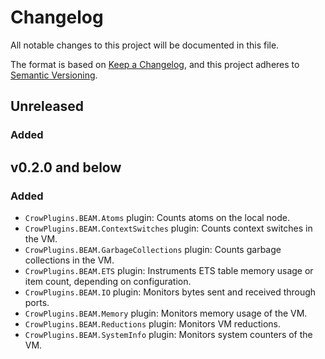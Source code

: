 # Changelog
All notable changes to this project will be documented in this file.

The format is based on [Keep a Changelog](https://keepachangelog.com/en/1.0.0/),
and this project adheres to [Semantic
Versioning](https://semver.org/spec/v2.0.0.html).


## Unreleased

### Added


## v0.2.0 and below

### Added

- `CrowPlugins.BEAM.Atoms` plugin: Counts atoms on the local node.
- `CrowPlugins.BEAM.ContextSwitches` plugin: Counts context switches in the VM.
- `CrowPlugins.BEAM.GarbageCollections` plugin: Counts garbage collections in
  the VM.
- `CrowPlugins.BEAM.ETS` plugin: Instruments ETS table memory usage or item
  count, depending on configuration.
- `CrowPlugins.BEAM.IO` plugin: Monitors bytes sent and received through ports.
- `CrowPlugins.BEAM.Memory` plugin: Monitors memory usage of the VM.
- `CrowPlugins.BEAM.Reductions` plugin: Monitors VM reductions.
- `CrowPlugins.BEAM.SystemInfo` plugin: Monitors system counters of the VM.


<!-- vim: set textwidth=80 sw=2 ts=2: -->
